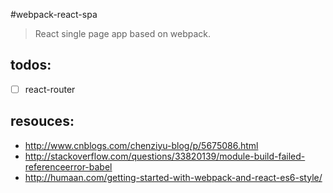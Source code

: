 #webpack-react-spa
> React single page app based on webpack.


## todos:
- [ ] react-router


## resouces:
+ http://www.cnblogs.com/chenziyu-blog/p/5675086.html
+ http://stackoverflow.com/questions/33820139/module-build-failed-referenceerror-babel
+ http://humaan.com/getting-started-with-webpack-and-react-es6-style/
